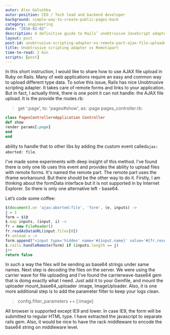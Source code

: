 ```yaml
---
autor: Alex Galushka
autor-position: CEO / Tech lead and backend developer
background: simple-way-to-create-public-pages-back
category: engineering
date: "2016-02-02"
description: A definitive guide to Rails’ unobtrusive JavaScript adapter
layout: post
post-id: unobtrusive-scripting-adapter-vs-remote-part-ajax-file-uploader
title: Unobtrusive scripting adapter vs Remotipart
time-to-read: 2 min
scripts: [post]
---
```


In this short instruction, I would like to share how to use AJAX file upload in Ruby on Rails. Many of web applications require an easy and common way to upload different type data. To solve this issue, Rails has nice Unobtrusive scripting adapter. It takes care of remote forms and links to your application. But in fact, I actually think, there is one point it can not handle: the AJAX file upload. It is the provide the routes.rb:

> get ':page', to: 'pages#show', as: :page
pages_controller.rb:

```ruby
class PagesController<Application Controller
def show
render params[:page]
end
end
```

ability to handle that to other libs by adding the custom event called`ajax: aborted: file`.


I've made some experiments with deep insight of this method.  I’ve found there is only one lib uses this event and provides the ability to upload files with remote forms. It's named the remote part. The remote part uses the iframe workaround. But there should be the other way to do it.
Firstly, I am thinking about the formData interface but it is not supported in by Internet Explorer. So there is only one alternative left - base64.

Let’s code some coffee:

```javascript
$(document).on 'ajax:aborted:file', 'form', (e, inputs) ->
j = 1
form = $(@
$.map inputs, (input, i) ->
fr = new FileReader()
fr.readAsDataURL(input.files[0])
fr.onload = ->
form.append("<input type='hidden' name='#{input.name}' value='#{fr.result}' />")
$.rails.handleRemote(form) if (inputs.length == j)
j++
return false
```


In such a way the files will be sending as base64 strings under same names. Next step is decoding the files on the server. We were using the carrier wave for file uploading and I've found the carrierwave-base64 gem that is doing exactly what I need.
Just add it to your Gemfile, and mount the uploader mount_base64_uploader :image, ImageUploader.
Also, it is one more additional step is to add the parameter filter to keep your logs clean.

> config.filter_parameters += [:image]

All browser is supported except IE9 and lower. In case IE9, the form will be submitted to regular HTML type.
I have extracted the javascript to separate rails gem. Also, it would be nice to have the rack middleware to encode the base64 string on middleware level.
